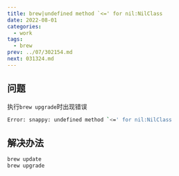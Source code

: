 ```yaml
---
title: brew|undefined method `<=' for nil:NilClass
date: 2022-08-01
categories:
  - work
tags:
  - brew
prev: ../07/302154.md
next: 031324.md
---
```




<!-- more -->

## 问题

执行`brew upgrade`时出现错误

```bash
Error: snappy: undefined method `<=' for nil:NilClass
```

## 解决办法

```bash
brew update
brew upgrade
```

